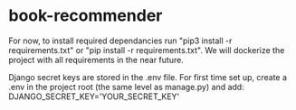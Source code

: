 # book-recommender
For now, to install required dependancies run "pip3 install -r requirements.txt" or "pip install -r requirements.txt".
We will dockerize the project with all requirements in the near future.

Django secret keys are stored in the .env file. For first time set up, create a .env in the project root (the same level as manage.py) and add:
DJANGO_SECRET_KEY='YOUR_SECRET_KEY'